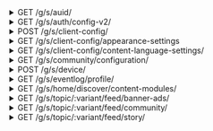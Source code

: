 <details>
<summary>GET /g/s/auid/</summary>
GET an auid for this device

__query strings__

|name|description|required|
| - | - | - |
|deviceId|Same as NDCDEVICEID|True|

__headers__

|name|description|required|
| - | - | - |
|NDCDEVICEID|The device id generated by the app. See|True|
|NDC-MSG-SIG|Message signature (?) generated by the app|False|
|SMDEVICEID|I don't know, seems to be a non-string hex number|False|
|AUID|The auid (UUIDv4) generated on amino servers for this client, retrieved with GET /g/s/auid|False|

__responses__

- 200 - auid Generated
auid Generated

An auid was generated and returned by the server. It may now be used in request headers

```JSON
{
    "auid": "...    <UUIDv4>"
}
```

- 200:0 - api:ok
api:ok

The request was successful. This is not a separate response, but included in every 200 response's json

```JSON
{
    "api:message": "OK",
    "api:timestamp": "2020-01-22T23:49:13Z  <API timestamp>",
    "api:statuscode": "0                    <Statuscode 0 is ok>",
    "api:duration": "0.010s                 <Processing time>"
}
```

- 400:104 - Missing NDCDEVICEID
Missing NDCDEVICEID

The NDCDEVICEID header was not included, or did not compute on amino servers

```JSON
{
    "api:message": "Invalid Request. Please update to the latest version. If the problem continues, please contact us.",
    "api:timestamp": "2020-01-22T22:11:28Z  <API timestamp>",
    "api:statuscode": "104                  <Statuscode 104 represents a bad NDCDEVICEID header>",
    "api:duration": "0.000s                 <Processing time>"
}
```


</details>


<details>
<summary>GET /g/s/auth/config-v2/</summary>
GET auth config data (unknown use)

__headers__

|name|description|required|
| - | - | - |
|NDCDEVICEID|The device id generated by the app. See|True|
|NDC-MSG-SIG|Message signature (?) generated by the app|False|
|SMDEVICEID|I don't know, seems to be a non-string hex number|False|
|AUID|The auid (UUIDv4) generated on amino servers for this client, retrieved with GET /g/s/auid|False|

__responses__

- 200 - Config Recieved
Config Recieved

Data with an unknown purpose is recieved

```JSON
{
    "mobileSignUpProviderList": [
        8
    ]
}
```

- 200:0 - api:ok
api:ok

The request was successful. This is not a separate response, but included in every 200 response's json

```JSON
{
    "api:message": "OK",
    "api:timestamp": "2020-01-22T23:49:13Z  <API timestamp>",
    "api:statuscode": "0                    <Statuscode 0 is ok>",
    "api:duration": "0.010s                 <Processing time>"
}
```

- 400:104 - Missing NDCDEVICEID
Missing NDCDEVICEID

The NDCDEVICEID header was not included, or did not compute on amino servers

```JSON
{
    "api:message": "Invalid Request. Please update to the latest version. If the problem continues, please contact us.",
    "api:timestamp": "2020-01-22T22:11:28Z  <API timestamp>",
    "api:statuscode": "104                  <Statuscode 104 represents a bad NDCDEVICEID header>",
    "api:duration": "0.000s                 <Processing time>"
}
```


</details>


<details>
<summary>POST /g/s/client-config/</summary>
POST device information for configuration. Likely related to analytics / telemetry

__headers__

|name|description|required|
| - | - | - |
|NDCDEVICEID|The device id generated by the app. See|True|
|NDC-MSG-SIG|Message signature (?) generated by the app|False|
|SMDEVICEID|I don't know, seems to be a non-string hex number|False|
|AUID|The auid (UUIDv4) generated on amino servers for this client, retrieved with GET /g/s/auid|False|

```JSON
{
    "packageName": "com.narvii.amino.master <android app package?>",
    "versionCode": "00000                   <likely app version, also sent in user-agent header next to package name>",
    "androidAPI": "21                       <Android api version. This example is 21, or android 5.0>",
    "model": "SCH-R530U                     <Phone device model. This example is a US Cellular Galaxy S3>",
    "device": "d2usc                        <Another way to identify the phone model>",
    "timestamp": "1579580222209             <request time in ms>"
}
```

__responses__

- 200 - Client Configured
Client Configured

The client config was accepted

```JSON
{
    "clientConfig": {
        "<->": "<Unknown, was empty in api calls made by my client>"
    }
}
```

- 200:0 - api:ok
api:ok

The request was successful. This is not a separate response, but included in every 200 response's json

```JSON
{
    "api:message": "OK",
    "api:timestamp": "2020-01-22T23:49:13Z  <API timestamp>",
    "api:statuscode": "0                    <Statuscode 0 is ok>",
    "api:duration": "0.010s                 <Processing time>"
}
```

- 400:104 - Missing NDCDEVICEID
Missing NDCDEVICEID

The NDCDEVICEID header was not included, or did not compute on amino servers

```JSON
{
    "api:message": "Invalid Request. Please update to the latest version. If the problem continues, please contact us.",
    "api:timestamp": "2020-01-22T22:11:28Z  <API timestamp>",
    "api:statuscode": "104                  <Statuscode 104 represents a bad NDCDEVICEID header>",
    "api:duration": "0.000s                 <Processing time>"
}
```


</details>


<details>
<summary>GET /g/s/client-config/appearance-settings</summary>
GET the app appearance settings

__headers__

|name|description|required|
| - | - | - |
|NDCDEVICEID|The device id generated by the app. See|True|
|NDC-MSG-SIG|Message signature (?) generated by the app|False|
|SMDEVICEID|I don't know, seems to be a non-string hex number|False|
|AUID|The auid (UUIDv4) generated on amino servers for this client, retrieved with GET /g/s/auid|False|

__responses__

- 200 - Appearance Settings
Appearance Settings

The appearance objects to use was retrieved

```JSON
{
    "backgroundMediaList": [
        [
            "100    <Media, always 100?>",
            "...    <URL to an image>",
            "null   <unknown purpose>"
        ]
    ]
}
```

- 200:0 - api:ok
api:ok

The request was successful. This is not a separate response, but included in every 200 response's json

```JSON
{
    "api:message": "OK",
    "api:timestamp": "2020-01-22T23:49:13Z  <API timestamp>",
    "api:statuscode": "0                    <Statuscode 0 is ok>",
    "api:duration": "0.010s                 <Processing time>"
}
```

- 400:104 - Missing NDCDEVICEID
Missing NDCDEVICEID

The NDCDEVICEID header was not included, or did not compute on amino servers

```JSON
{
    "api:message": "Invalid Request. Please update to the latest version. If the problem continues, please contact us.",
    "api:timestamp": "2020-01-22T22:11:28Z  <API timestamp>",
    "api:statuscode": "104                  <Statuscode 104 represents a bad NDCDEVICEID header>",
    "api:duration": "0.000s                 <Processing time>"
}
```


</details>


<details>
<summary>GET /g/s/client-config/content-language-settings/</summary>
GET the app content language settings

__headers__

|name|description|required|
| - | - | - |
|NDCDEVICEID|The device id generated by the app. See|True|
|NDC-MSG-SIG|Message signature (?) generated by the app|False|
|SMDEVICEID|I don't know, seems to be a non-string hex number|False|
|AUID|The auid (UUIDv4) generated on amino servers for this client, retrieved with GET /g/s/auid|False|

__responses__

- 200 - Language Settings
Language Settings

The language settings were retrieved

```JSON
{
    "contentLanguageSettings": {
        "language": "en     <The language preference>"
    }
}
```

- 200:0 - api:ok
api:ok

The request was successful. This is not a separate response, but included in every 200 response's json

```JSON
{
    "api:message": "OK",
    "api:timestamp": "2020-01-22T23:49:13Z  <API timestamp>",
    "api:statuscode": "0                    <Statuscode 0 is ok>",
    "api:duration": "0.010s                 <Processing time>"
}
```

- 400:104 - Missing NDCDEVICEID
Missing NDCDEVICEID

The NDCDEVICEID header was not included, or did not compute on amino servers

```JSON
{
    "api:message": "Invalid Request. Please update to the latest version. If the problem continues, please contact us.",
    "api:timestamp": "2020-01-22T22:11:28Z  <API timestamp>",
    "api:statuscode": "104                  <Statuscode 104 represents a bad NDCDEVICEID header>",
    "api:duration": "0.000s                 <Processing time>"
}
```


</details>


<details>
<summary>GET /g/s/community/configuration/</summary>
GET community config info

__headers__

|name|description|required|
| - | - | - |
|NDCDEVICEID|The device id generated by the app. See|True|
|NDC-MSG-SIG|Message signature (?) generated by the app|False|
|SMDEVICEID|I don't know, seems to be a non-string hex number|False|
|AUID|The auid (UUIDv4) generated on amino servers for this client, retrieved with GET /g/s/auid|False|

__responses__

- 200 - Community Config
Community Config

Community config was retrieved

```JSON
{
    "configuration": {
        "appearance": {},
        "page": {},
        "module": {
            "post": {
                "enabled": true,
                "postType": {
                    "screeningRoom": {
                        "privilege": {
                            "type": "5          <Unknown use>",
                            "minLevel": "100    <Unknown use>"
                        },
                        "enabled": true
                    },
                    "story": "{...}             <Same privilege format",
                    "liveMode": "{...}          <Same privilege format",
                    "publicChatRooms": "{...}   <Same privilege format"
                }
            },
            "chat": {
                "enabled": true,
                "spamProtectionEnabled": true,
                "avChat": {
                    "screeningRoomEnabled": true,
                    "audioEnabled": "true       <Probably in-chat voice>",
                    "videoEnabled": "false      <Probably in-chat video>",
                    "audio2Enabled": "true      <Probably in-chat voice>"
                },
                "publicChat": "{...}            <Same privilege format>"
            }
        },
        "general": {
            "videoUploadPolicy": 1
        }
    }
}
```

- 200:0 - api:ok
api:ok

The request was successful. This is not a separate response, but included in every 200 response's json

```JSON
{
    "api:message": "OK",
    "api:timestamp": "2020-01-22T23:49:13Z  <API timestamp>",
    "api:statuscode": "0                    <Statuscode 0 is ok>",
    "api:duration": "0.010s                 <Processing time>"
}
```

- 400:104 - Missing NDCDEVICEID
Missing NDCDEVICEID

The NDCDEVICEID header was not included, or did not compute on amino servers

```JSON
{
    "api:message": "Invalid Request. Please update to the latest version. If the problem continues, please contact us.",
    "api:timestamp": "2020-01-22T22:11:28Z  <API timestamp>",
    "api:statuscode": "104                  <Statuscode 104 represents a bad NDCDEVICEID header>",
    "api:duration": "0.000s                 <Processing time>"
}
```


</details>


<details>
<summary>POST /g/s/device/</summary>
POST a device configuration

__headers__

|name|description|required|
| - | - | - |
|NDCDEVICEID|The device id generated by the app. See|True|
|NDC-MSG-SIG|Message signature (?) generated by the app|False|
|SMDEVICEID|I don't know, seems to be a non-string hex number|False|
|AUID|The auid (UUIDv4) generated on amino servers for this client, retrieved with GET /g/s/auid|False|

```JSON
{
    "deviceID": "...                        <device id generated by the app>",
    "bundleID": "com.narvii.amino.master    <android app package?>",
    "clientType": "100                      <always 100>",
    "timezone": "-300                       <timezone number code>",
    "systemPushEnabled": "true              <true by default on new install>",
    "locale": "en_US                        <locale string>",
    "deviceToken": "...                     <device token generated by the app>",
    "deviceTokenType": "1                   <always 1?>",
    "timestamp": "1579580530965             <request time in ms>"
}
```

__responses__

- 200 - Device Configured
Device Configured

The device config was accepted

```JSON
{
    "devOptions": "null     <?>"
}
```

- 200:0 - api:ok
api:ok

The request was successful. This is not a separate response, but included in every 200 response's json

```JSON
{
    "api:message": "OK",
    "api:timestamp": "2020-01-22T23:49:13Z  <API timestamp>",
    "api:statuscode": "0                    <Statuscode 0 is ok>",
    "api:duration": "0.010s                 <Processing time>"
}
```

- 400:104 - Missing NDCDEVICEID
Missing NDCDEVICEID

The NDCDEVICEID header was not included, or did not compute on amino servers

```JSON
{
    "api:message": "Invalid Request. Please update to the latest version. If the problem continues, please contact us.",
    "api:timestamp": "2020-01-22T22:11:28Z  <API timestamp>",
    "api:statuscode": "104                  <Statuscode 104 represents a bad NDCDEVICEID header>",
    "api:duration": "0.000s                 <Processing time>"
}
```


</details>


<details>
<summary>GET /g/s/eventlog/profile/</summary>
GET the eventlog for the current profile (appears to be device profile by auid, not necessarily amino profile)

__query strings__

|name|description|required|
| - | - | - |
|language|language code used, example being `en`. Affects experiments|False|

__headers__

|name|description|required|
| - | - | - |
|NDCDEVICEID|The device id generated by the app. See|True|
|NDC-MSG-SIG|Message signature (?) generated by the app|False|
|SMDEVICEID|I don't know, seems to be a non-string hex number|False|
|AUID|The auid (UUIDv4) generated on amino servers for this client, retrieved with GET /g/s/auid|False|

__responses__

- 200 - Eventlog Retrieved
Eventlog Retrieved

The eventlog for this device profile. This data appears to be related to AB experiments

```JSON
{
    "globalStrategyInfo": "{...}        <json string literal with unknown meaning>",
    "uid": "None                        <Unknown. Probably another UUIDv4>",
    "contentLanguage": "en              <Primary app language>",
    "signUpStrategy": "2                <Signup method. Variants unknown>",
    "landingOption": "4                 <Landing option. Variants unknown>",
    "interestPickerStyle": "3           <Style for the interest picker. Variants unknown>",
    "auid": "...                        <This device's auid>",
    "needTriggerInterestPicker": "true  <unknown meaning>",
    "participatedExperiments": {
        "userVectorCommunitySimilarityChannel": 1,
        "retentionSrPush": 2,
        "landingOptionExp": 2,
        "communitySearchExp": 2,
        "communitySearchRerankExp": 1,
        "<->": "                        <various AB experiment values>"
    }
}
```

- 200:0 - api:ok
api:ok

The request was successful. This is not a separate response, but included in every 200 response's json

```JSON
{
    "api:message": "OK",
    "api:timestamp": "2020-01-22T23:49:13Z  <API timestamp>",
    "api:statuscode": "0                    <Statuscode 0 is ok>",
    "api:duration": "0.010s                 <Processing time>"
}
```

- 400:104 - Missing NDCDEVICEID
Missing NDCDEVICEID

The NDCDEVICEID header was not included, or did not compute on amino servers

```JSON
{
    "api:message": "Invalid Request. Please update to the latest version. If the problem continues, please contact us.",
    "api:timestamp": "2020-01-22T22:11:28Z  <API timestamp>",
    "api:statuscode": "104                  <Statuscode 104 represents a bad NDCDEVICEID header>",
    "api:duration": "0.000s                 <Processing time>"
}
```


</details>


<details>
<summary>GET /g/s/home/discover/content-modules/</summary>
GET content modules for homepage discovery. This includes community info, stories, ads, ect

__query strings__

|name|description|required|
| - | - | - |
|v|Likely a verson number. Changing to numbers or strings, or omission, seems to have no effect|False|

__headers__

|name|description|required|
| - | - | - |
|NDCDEVICEID|The device id generated by the app. See|True|
|NDC-MSG-SIG|Message signature (?) generated by the app|False|
|SMDEVICEID|I don't know, seems to be a non-string hex number|False|
|AUID|The auid (UUIDv4) generated on amino servers for this client, retrieved with GET /g/s/auid|False|

__responses__

- 200 - Content Modules
Content Modules

discovery content modules were retrieved

```JSON
{
    "contentModuleList": [
        {
            "-": "community cards",
            "contentObjectType": "16                <Unknown, probably content type id>",
            "contentPoolId": "en                    <Unknown, probably content language>",
            "contentVariety": "1                    <Unknown, appears to be related to dataUrl path>",
            "createdTime": "2019-12-31T08:38:32Z    <Likely content created at>",
            "customizable": "false                  <Amino stuff seems to be false, ads seem true>",
            "dataUrl": "/topic/0/feed/community?... <URL to this content, see GET /g/s/topic/0/feed...>",
            "displayName": "Recommended Communities <Name to put on the header of this section",
            "ext": {
                "<->": "                            <Ads seem to have field `adUnitId`>"
            },
            "extensions": "null                     <Always seems to be null>",
            "isVirtual": "false                     <Only discover topics button seems to be true>",
            "moduleId": "...                        <UUIDv4 of this item>",
            "moduleName": "Recommended Communities  <Name of this module>",
            "moduleType": "RecommendedCommunities   <Type of this module. Related to contentObjectType?>",
            "status": "0                            <Appears to always be zero>",
            "style": "GeneralCommunityCard          <Style of this item>",
            "topicLocked": "false                   <Unknown use of `locked` in this context",
            "uid": "...                             <UUIDv4 of... something>",
            "userRemovable": "false                 <Unknown, probably related to frontpage stuff being not remuvable>",
            "visibility": "1                        <Likely a visibility bool>"
        },
        {
            "-": "an ad",
            "contentObjectType": "151                              <Unknown, probably content type id>",
            "contentPoolId": "                                     <Unknown, probably content language>",
            "contentVariety": "0                                   <Unknown, appears to be related to dataUrl path>",
            "createdTime": "2019-12-31T08:38:32Z                   <Likely content created at>",
            "customizable": "true                                  <Amino stuff seems to be false, ads seem true>",
            "dataUrl": "/topic/0/feed/banner-ads?...               <URL to this content, see GET /g/s/topic/0/feed...>",
            "displayName": "Recommended Communities                <Name to put on the header of this section",
            "ext": {
                "adUnitId": "703300                                <ID to look up this ad. Used in GET `dataUrl`"
            },
            "extensions": "null                                    <Always seems to be null>",
            "isVirtual": "false                                    <Only discover topics button seems to be true>",
            "moduleId": "...                                       <UUIDv4 of this item>",
            "moduleName": "Little Red series for all EN users      <Name of this module>",
            "moduleType": "CustomizedBannerAds                     <Type of this module. Related to contentObjectType>",
            "status": "0                                           <Appears to always be zero>",
            "style": "BannerSizeMedium                               <Style of this item>",
            "topicLocked": "false                                  <Unknown use of `locked` in this context",
            "uid": "...                                            <UUIDv4 of... something>",
            "userRemovable": "false                                <Unknown, probably related to frontpage stuff being not remuvable>",
            "visibility": "1                                       <Likely a visibility bool>"
        }
    ]
}
```

- 200:0 - api:ok
api:ok

The request was successful. This is not a separate response, but included in every 200 response's json

```JSON
{
    "api:message": "OK",
    "api:timestamp": "2020-01-22T23:49:13Z  <API timestamp>",
    "api:statuscode": "0                    <Statuscode 0 is ok>",
    "api:duration": "0.010s                 <Processing time>"
}
```

- 400:104 - Missing NDCDEVICEID
Missing NDCDEVICEID

The NDCDEVICEID header was not included, or did not compute on amino servers

```JSON
{
    "api:message": "Invalid Request. Please update to the latest version. If the problem continues, please contact us.",
    "api:timestamp": "2020-01-22T22:11:28Z  <API timestamp>",
    "api:statuscode": "104                  <Statuscode 104 represents a bad NDCDEVICEID header>",
    "api:duration": "0.000s                 <Processing time>"
}
```


</details>


<details>
<summary>GET /g/s/topic/:variant/feed/banner-ads/</summary>
GET a piece of media for a topic. Usually seems to be used in homepage exploration

__url arguments__

|name|description|required|
| - | - | - |
|variant|The variant of this topic item. Nonzero values seem to have no effect|False|

__query strings__

|name|description|required|
| - | - | - |
|adUnitId|The id of this add, which is a number|True|
|pagingType|Seems to have no effect, default value is `t`|False|
|size|max number of items to get for paginated requests|False|
|categoryKey|Likely has to do with what type of items are returned. Logged out values seen include [`recommendation`, `fresh`]|False|

__headers__

|name|description|required|
| - | - | - |
|NDCDEVICEID|The device id generated by the app. See|True|
|NDC-MSG-SIG|Message signature (?) generated by the app|False|
|SMDEVICEID|I don't know, seems to be a non-string hex number|False|
|AUID|The auid (UUIDv4) generated on amino servers for this client, retrieved with GET /g/s/auid|False|

__responses__

- 200 - Banner Ads Retrieved
Banner Ads Retrieved

The banner ads matching this id were retrieved

```JSON
{
    "allItemCount": "1              <Total returnable item count>",
    "itemList": [
        {
            "adCampaignId": "803326             <Likely related to ad grouping by campaign, use unknown>",
            "deepLink": "ndc://topic/1390058    <Likely a hard link to this item, root URL unknown>",
            "imageUrl": "...                    <A URL to the image used, seems to be background images?>",
            "objectId": "803326                 <Seems to be the same as adCampaignId>",
            "objectType": "153                  <Type of this object. Matches those in GET /g/s/home/discover/content-modules/>",
            "strategyInfo": {
                "<->": "<This is a raw JSON string. It has been reformatted as JSON>",
                "adUnitId": "703323             <Matches the adUnitId query string>",
                "imageUrl": "...                <A URL to the used image, seesm to be the same as parent object>",
                "landingUrl": "...              <Seems to match parent object>",
                "objectId": "803326             <Seems to match parent object>",
                "objectType": "ad_campaign      <Unknown use>",
                "reqId": "...                   <A UUIDv4, use unknown>",
                "scenarioType": "banner-703323  <Seems to match banner-adUnitId, use unknown>",
                "uiPos": "0                     <Likely related to desired render position"
            }
        }
    ],
    "paging": "{...}                <Paging info>"
}
```

- 200:0 - api:ok
api:ok

The request was successful. This is not a separate response, but included in every 200 response's json

```JSON
{
    "api:message": "OK",
    "api:timestamp": "2020-01-22T23:49:13Z  <API timestamp>",
    "api:statuscode": "0                    <Statuscode 0 is ok>",
    "api:duration": "0.010s                 <Processing time>"
}
```

- 400:104 - Missing NDCDEVICEID
Missing NDCDEVICEID

The NDCDEVICEID header was not included, or did not compute on amino servers

```JSON
{
    "api:message": "Invalid Request. Please update to the latest version. If the problem continues, please contact us.",
    "api:timestamp": "2020-01-22T22:11:28Z  <API timestamp>",
    "api:statuscode": "104                  <Statuscode 104 represents a bad NDCDEVICEID header>",
    "api:duration": "0.000s                 <Processing time>"
}
```


</details>


<details>
<summary>GET /g/s/topic/:variant/feed/community/</summary>
GET a list of communities. Usually for homepage display

__url arguments__

|name|description|required|
| - | - | - |
|variant|The variant of this topic item. Nonzero values seem to have no effect|False|

__query strings__

|name|description|required|
| - | - | - |
|type|the type of communities to get, observed include [`discover`, `discovery-list`]. Omission or arbitrary values will not fail the request, but will return zero values.|False|
|categoryKey|Likely has to do with what type of items are returned. Logged out values seen include [`recommendation`, `fresh`]|False|
|size|max number of items to get for paginated requests|False|
|pageToken|page token for paginated requests|False|
|pagingType|Seems to have no effect, default value is `t`|False|

__headers__

|name|description|required|
| - | - | - |
|NDCDEVICEID|The device id generated by the app. See|True|
|NDC-MSG-SIG|Message signature (?) generated by the app|False|
|SMDEVICEID|I don't know, seems to be a non-string hex number|False|
|AUID|The auid (UUIDv4) generated on amino servers for this client, retrieved with GET /g/s/auid|False|

__responses__

- 200 - Communities Retrieved
Communities Retrieved

The communities for frontpage display were retrieved

```JSON
{
    "allItemCount": "100    <Total returnable item count>",
    "communityList": [
        "{...}              <Community object>"
    ],
    "paging": "{...}        <Paging info>"
}
```

- 200:0 - api:ok
api:ok

The request was successful. This is not a separate response, but included in every 200 response's json

```JSON
{
    "api:message": "OK",
    "api:timestamp": "2020-01-22T23:49:13Z  <API timestamp>",
    "api:statuscode": "0                    <Statuscode 0 is ok>",
    "api:duration": "0.010s                 <Processing time>"
}
```

- 400:104 - Missing NDCDEVICEID
Missing NDCDEVICEID

The NDCDEVICEID header was not included, or did not compute on amino servers

```JSON
{
    "api:message": "Invalid Request. Please update to the latest version. If the problem continues, please contact us.",
    "api:timestamp": "2020-01-22T22:11:28Z  <API timestamp>",
    "api:statuscode": "104                  <Statuscode 104 represents a bad NDCDEVICEID header>",
    "api:duration": "0.000s                 <Processing time>"
}
```


</details>


<details>
<summary>GET /g/s/topic/:variant/feed/story/</summary>
GET a list of blogs for a topic.  Usually for homepage display

__url arguments__

|name|description|required|
| - | - | - |
|variant|The variant of this topic item. Nonzero values seem to have no effect|False|

__query strings__

|name|description|required|
| - | - | - |
|v|Likely a verson number. Changing to numbers or strings, or omission, seems to have no effect|False|
|type|the type of communities to get, observed include [`discover`, `discovery-list`]. Omission or arbitrary values will not fail the request, but will return zero values.|False|
|categoryKey|Likely has to do with what type of items are returned. Logged out values seen include [`recommendation`, `fresh`]|False|
|size|max number of items to get for paginated requests|False|
|pageToken|page token for paginated requests|False|
|pagingType|Seems to have no effect, default value is `t`|False|

__headers__

|name|description|required|
| - | - | - |
|NDCDEVICEID|The device id generated by the app. See|True|
|NDC-MSG-SIG|Message signature (?) generated by the app|False|
|SMDEVICEID|I don't know, seems to be a non-string hex number|False|
|AUID|The auid (UUIDv4) generated on amino servers for this client, retrieved with GET /g/s/auid|False|

__responses__

- 200 - Blogs Retrieved
Blogs Retrieved

The blogs for frontpage display were retrieved

```JSON
{
    "allItemCount": "400            <Total returnable item count>",
    "blogList": [
        "{...}                      <full `blog` object>"
    ],
    "communityInfoMapping": {
        "<->": "<community id (ndcId) -> short info",
        "192258706": {
            "<->": "                <Short amino community description>",
            "endpoint": "Tik        <Endpoint pointing to this community>",
            "icon": "...            <URL to the icon of this community",
            "name": "-TikTok Amino- <Name of this community>",
            "ndcId": "192258706     <Number ID of this community>",
            "status": "0            <Unknown>"
        }
    },
    "paging": "{...}                <Paging info>"
}
```

- 200:0 - api:ok
api:ok

The request was successful. This is not a separate response, but included in every 200 response's json

```JSON
{
    "api:message": "OK",
    "api:timestamp": "2020-01-22T23:49:13Z  <API timestamp>",
    "api:statuscode": "0                    <Statuscode 0 is ok>",
    "api:duration": "0.010s                 <Processing time>"
}
```

- 400:104 - Missing NDCDEVICEID
Missing NDCDEVICEID

The NDCDEVICEID header was not included, or did not compute on amino servers

```JSON
{
    "api:message": "Invalid Request. Please update to the latest version. If the problem continues, please contact us.",
    "api:timestamp": "2020-01-22T22:11:28Z  <API timestamp>",
    "api:statuscode": "104                  <Statuscode 104 represents a bad NDCDEVICEID header>",
    "api:duration": "0.000s                 <Processing time>"
}
```


</details>
